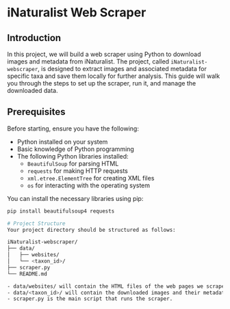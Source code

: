 # iNaturalist Web Scraper

## Introduction

In this project, we will build a web scraper using Python to download images and metadata from iNaturalist. The project, called `iNaturalist-webscraper`, is designed to extract images and associated metadata for specific taxa and save them locally for further analysis. This guide will walk you through the steps to set up the scraper, run it, and manage the downloaded data.

## Prerequisites

Before starting, ensure you have the following:

- Python installed on your system
- Basic knowledge of Python programming
- The following Python libraries installed:
  - `BeautifulSoup` for parsing HTML
  - `requests` for making HTTP requests
  - `xml.etree.ElementTree` for creating XML files
  - `os` for interacting with the operating system

You can install the necessary libraries using pip:

```bash
pip install beautifulsoup4 requests

# Project Structure
Your project directory should be structured as follows:

iNaturalist-webscraper/
├── data/
│   ├── websites/
│   └── <taxon_id>/
├── scraper.py
└── README.md

- data/websites/ will contain the HTML files of the web pages we scrape.
- data/<taxon_id>/ will contain the downloaded images and their metadata for each taxon.
- scraper.py is the main script that runs the scraper.

